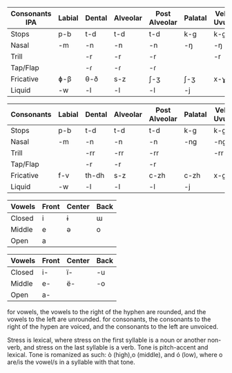 Consonants IPA|Labial|Dental|Alveolar|Post Alveolar|Palatal|Velo-Uvular|Glottal
---------------|------|-------|---------|----------------|-------|------|-------
Stops|p-b|t-d|t-d|t-d|k-g|k-g|ʔ-
Nasal|-m|-n|-n|-n|-ŋ|-ŋ|
Trill||-r|-r|-r||-r|
Tap/Flap||-ɾ|-ɾ|-ɾ|||
Fricative|ɸ-β|θ-ð|s-z|ʃ-ʒ|ʃ-ʒ|x-ɣ|h-ɦ
Liquid|-w|-l|-l|-l|-j

Consonants|Labial|Dental|Alveolar|Post Alveolar|Palatal|Velo-Uvular|Glottal
---------------|------|-------|---------|----------------|-------|------|-------
Stops|p-b|t-d|t-d|t-d|k-g|k-g|'-
Nasal|-m|-n|-n|-n|-ng|-ng|
Trill||-rr|-rr|-rr||-rr|
Tap/Flap||-r|-r|-r|||
Fricative|f-v|th-dh|s-z|c-zh|c-zh|x-gh|h-h
Liquid|-w|-l|-l|-l|-j

Vowels|Front|Center|Back
-----|------|------|-----
Closed|i|ɨ|ɯ
Middle|e|ə|o
Open|a||

Vowels|Front|Center|Back
-----|------|------|-----
Closed|i-|ï-|-u
Middle|e-|ë-|-o
Open|a-||

for vowels, the vowels to the right of the hyphen are rounded, and the vowels to the left are unrounded. for consonants, the consonants to the right of the hypen are voiced, and the consonants to the left are unvoiced.

Stress is lexical, where stress on the first syllable is a noun or another non-verb, and stress on the last syllable is a verb.
Tone is pitch-accent and lexical. Tone is romanized as such: ò (high),o (middle), and ó (low), where o are/is the vowel/s in a syllable with that tone.
